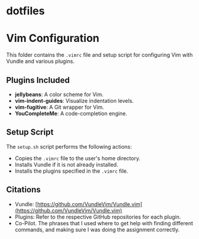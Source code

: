 # dotfiles




# Vim Configuration

This folder contains the `.vimrc` file and setup script for configuring Vim with Vundle and various plugins.

## Plugins Included
- **jellybeans**: A color scheme for Vim.
- **vim-indent-guides**: Visualize indentation levels.
- **vim-fugitive**: A Git wrapper for Vim.
- **YouCompleteMe**: A code-completion engine.

## Setup Script
The `setup.sh` script performs the following actions:
- Copies the `.vimrc` file to the user's home directory.
- Installs Vundle if it is not already installed.
- Installs the plugins specified in the `.vimrc` file.

## Citations
- Vundle: [https://github.com/VundleVim/Vundle.vim](https://github.com/VundleVim/Vundle.vim)
- Plugins: Refer to the respective GitHub repositories for each plugin.
- Co-Pilot. The phrases that I used where to get help with finding different commands, and making sure I was doing the assignment correctly.

